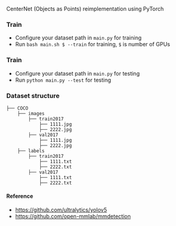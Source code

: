 CenterNet (Objects as Points) reimplementation using PyTorch

### Train

* Configure your dataset path in `main.py` for training
* Run `bash main.sh $ --train` for training, `$` is number of GPUs

### Train

* Configure your dataset path in `main.py` for testing
* Run `python main.py --test` for testing

### Dataset structure

    ├── COCO 
        ├── images
            ├── train2017
                ├── 1111.jpg
                ├── 2222.jpg
            ├── val2017
                ├── 1111.jpg
                ├── 2222.jpg
        ├── labels
            ├── train2017
                ├── 1111.txt
                ├── 2222.txt
            ├── val2017
                ├── 1111.txt
                ├── 2222.txt

#### Reference

* https://github.com/ultralytics/yolov5
* https://github.com/open-mmlab/mmdetection

